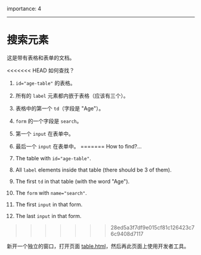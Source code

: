 importance: 4

---

# 搜索元素

这是带有表格和表单的文档。

<<<<<<< HEAD
如何查找？

1. `id="age-table"` 的表格。
2. 所有的 `label` 元素都内嵌于表格（应该有三个）。
3. 表格中的第一个 `td`（字段是 "Age"）。
4. `form` 的一个字段是 `search`。
5. 第一个 `input` 在表单中。
6. 最后一个 `input` 在表单中。
=======
How to find?...

1. The table with `id="age-table"`.
2. All `label` elements inside that table (there should be 3 of them).
3. The first `td` in that table (with the word "Age").
4. The `form` with `name="search"`.
5. The first `input` in that form.
6. The last `input` in that form.
>>>>>>> 28ed5a3f7df9e015cf81c126423c76c9408d7117

新开一个独立的窗口，打开页面 [table.html](table.html)，然后再此页面上使用开发者工具。
